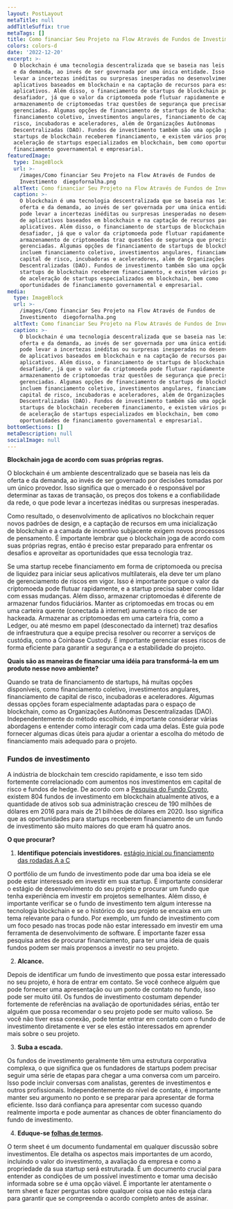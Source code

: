 ```yaml
---
layout: PostLayout
metaTitle: null
addTitleSuffix: true
metaTags: []
title: Como financiar Seu Projeto na Flow Através de Fundos de Investimento
colors: colors-d
date: '2022-12-20'
excerpt: >-
  O blockchain é uma tecnologia descentralizada que se baseia nas leis da oferta
  e da demanda, ao invés de ser governada por uma única entidade. Isso pode
  levar a incertezas inéditas ou surpresas inesperadas no desenvolvimento de
  aplicativos baseados em blockchain e na captação de recursos para esses
  aplicativos. Além disso, o financiamento de startups de blockchain pode ser
  desafiador, já que o valor da criptomoeda pode flutuar rapidamente e o
  armazenamento de criptomoedas traz questões de segurança que precisam ser
  gerenciadas. Algumas opções de financiamento de startups de blockchain incluem
  financiamento coletivo, investimentos angulares, financiamento de capital de
  risco, incubadoras e aceleradores, além de Organizações Autônomas
  Descentralizadas (DAO). Fundos de investimento também são uma opção para
  startups de blockchain receberem financiamento, e existem vários programas de
  aceleração de startups especializados em blockchain, bem como oportunidades de
  financiamento governamental e empresarial.
featuredImage:
  type: ImageBlock
  url: >-
    /images/Como financiar Seu Projeto na Flow Através de Fundos de
    Investimento  diegofornalha.png
  altText: Como financiar Seu Projeto na Flow Através de Fundos de Investimento
  caption: >-
    O blockchain é uma tecnologia descentralizada que se baseia nas leis da
    oferta e da demanda, ao invés de ser governada por uma única entidade. Isso
    pode levar a incertezas inéditas ou surpresas inesperadas no desenvolvimento
    de aplicativos baseados em blockchain e na captação de recursos para esses
    aplicativos. Além disso, o financiamento de startups de blockchain pode ser
    desafiador, já que o valor da criptomoeda pode flutuar rapidamente e o
    armazenamento de criptomoedas traz questões de segurança que precisam ser
    gerenciadas. Algumas opções de financiamento de startups de blockchain
    incluem financiamento coletivo, investimentos angulares, financiamento de
    capital de risco, incubadoras e aceleradores, além de Organizações Autônomas
    Descentralizadas (DAO). Fundos de investimento também são uma opção para
    startups de blockchain receberem financiamento, e existem vários programas
    de aceleração de startups especializados em blockchain, bem como
    oportunidades de financiamento governamental e empresarial.
media:
  type: ImageBlock
  url: >-
    /images/Como financiar Seu Projeto na Flow Através de Fundos de
    Investimento  diegofornalha.png
  altText: Como financiar Seu Projeto na Flow Através de Fundos de Investimento
  caption: >-
    O blockchain é uma tecnologia descentralizada que se baseia nas leis da
    oferta e da demanda, ao invés de ser governada por uma única entidade. Isso
    pode levar a incertezas inéditas ou surpresas inesperadas no desenvolvimento
    de aplicativos baseados em blockchain e na captação de recursos para esses
    aplicativos. Além disso, o financiamento de startups de blockchain pode ser
    desafiador, já que o valor da criptomoeda pode flutuar rapidamente e o
    armazenamento de criptomoedas traz questões de segurança que precisam ser
    gerenciadas. Algumas opções de financiamento de startups de blockchain
    incluem financiamento coletivo, investimentos angulares, financiamento de
    capital de risco, incubadoras e aceleradores, além de Organizações Autônomas
    Descentralizadas (DAO). Fundos de investimento também são uma opção para
    startups de blockchain receberem financiamento, e existem vários programas
    de aceleração de startups especializados em blockchain, bem como
    oportunidades de financiamento governamental e empresarial.
bottomSections: []
metaDescription: null
socialImage: null
---
```

**Blockchain joga de acordo com suas próprias regras.**

O blockchain é um ambiente descentralizado que se baseia nas leis da oferta e da demanda, ao invés de ser governado por decisões tomadas por um único provedor. Isso significa que o mercado é o responsável por determinar as taxas de transação, os preços dos tokens e a confiabilidade da rede, o que pode levar a incertezas inéditas ou surpresas inesperadas.

Como resultado, o desenvolvimento de aplicativos no blockchain requer novos padrões de design, e a captação de recursos em uma inicialização de blockchain e a camada de incentivo subjacente exigem novos processos de pensamento. É importante lembrar que o blockchain joga de acordo com suas próprias regras, então é preciso estar preparado para enfrentar os desafios e aproveitar as oportunidades que essa tecnologia traz.

Se uma startup recebe financiamento em forma de criptomoeda ou precisa de liquidez para iniciar seus aplicativos multilaterais, ela deve ter um plano de gerenciamento de riscos em vigor. Isso é importante porque o valor da criptomoeda pode flutuar rapidamente, e a startup precisa saber como lidar com essas mudanças. Além disso, armazenar criptomoedas é diferente de armazenar fundos fiduciários. Manter as criptomoedas em trocas ou em uma carteira quente (conectada à internet) aumenta o risco de ser hackeada. Armazenar as criptomoedas em uma carteira fria, como a Ledger, ou até mesmo em papel (desconectado da internet) traz desafios de infraestrutura que a equipe precisa resolver ou recorrer a serviços de custódia, como a Coinbase Custody. É importante gerenciar esses riscos de forma eficiente para garantir a segurança e a estabilidade do projeto.

**Quais são as maneiras de financiar uma idéia para transformá-la em um produto nesse novo ambiente?**

Quando se trata de financiamento de startups, há muitas opções disponíveis, como financiamento coletivo, investimentos angulares, financiamento de capital de risco, incubadoras e aceleradores. Algumas dessas opções foram especialmente adaptadas para o espaço de blockchain, como as Organizações Autônomas Descentralizadas (DAO). Independentemente do método escolhido, é importante considerar várias abordagens e entender como interagir com cada uma delas. Este guia pode fornecer algumas dicas úteis para ajudar a orientar a escolha do método de financiamento mais adequado para o projeto.

### **Fundos de investimento**

A indústria de blockchain tem crescido rapidamente, e isso tem sido fortemente correlacionado com aumentos nos investimentos em capital de risco e fundos de hedge. De acordo com a [Pesquisa do Fundo Crypto](https://cryptofundresearch.com/cryptocurrency-funds-overview-infographic/), existem 804 fundos de investimento em blockchain atualmente ativos, e a quantidade de ativos sob sua administração cresceu de 190 milhões de dólares em 2016 para mais de 21 bilhões de dólares em 2020. Isso significa que as oportunidades para startups receberem financiamento de um fundo de investimento são muito maiores do que eram há quatro anos.

**O que procurar?**

1.  **Identifique potenciais investidores.** [estágio inicial ou financiamento das rodadas A a C](https://www.investopedia.com/articles/personal-finance/102015/series-b-c-funding-what-it-all-means-and-how-it-works.asp)

O portfólio de um fundo de investimento pode dar uma boa ideia se ele pode estar interessado em investir em sua startup. É importante considerar o estágio de desenvolvimento do seu projeto e procurar um fundo que tenha experiência em investir em projetos semelhantes. Além disso, é importante verificar se o fundo de investimento tem algum interesse na tecnologia blockchain e se o histórico do seu projeto se encaixa em um tema relevante para o fundo. Por exemplo, um fundo de investimento com um foco pesado nas trocas pode não estar interessado em investir em uma ferramenta de desenvolvimento de software. É importante fazer essa pesquisa antes de procurar financiamento, para ter uma ideia de quais fundos podem ser mais propensos a investir no seu projeto.

2.  **Alcance.**

Depois de identificar um fundo de investimento que possa estar interessado no seu projeto, é hora de entrar em contato. Se você conhece alguém que pode fornecer uma apresentação ou um ponto de contato no fundo, isso pode ser muito útil. Os fundos de investimento costumam depender fortemente de referências na avaliação de oportunidades sérias, então ter alguém que possa recomendar o seu projeto pode ser muito valioso. Se você não tiver essa conexão, pode tentar entrar em contato com o fundo de investimento diretamente e ver se eles estão interessados em aprender mais sobre o seu projeto.

3.  **Suba a escada.**

Os fundos de investimento geralmente têm uma estrutura corporativa complexa, o que significa que os fundadores de startups podem precisar seguir uma série de etapas para chegar a uma conversa com um parceiro. Isso pode incluir conversas com analistas, gerentes de investimentos e outros profissionais. Independentemente do nível de contato, é importante manter seu argumento no ponto e se preparar para apresentar de forma eficiente. Isso dará confiança para apresentar com sucesso quando realmente importa e pode aumentar as chances de obter financiamento do fundo de investimento.

4.  **Eduque-se **[**folhas de termos**](https://www.investopedia.com/terms/t/termsheet.asp)**.**

O term sheet é um documento fundamental em qualquer discussão sobre investimentos. Ele detalha os aspectos mais importantes de um acordo, incluindo o valor do investimento, a avaliação da empresa e como a propriedade da sua startup será estruturada. É um documento crucial para entender as condições de um possível investimento e tomar uma decisão informada sobre se é uma opção viável. É importante ler atentamente o term sheet e fazer perguntas sobre qualquer coisa que não esteja clara para garantir que se compreenda o acordo completo antes de assinar.
